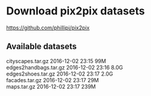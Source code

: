 # Download pix2pix datasets

https://github.com/phillipi/pix2pix

## Available datasets

cityscapes.tar.gz	2016-12-02 23:15	99M	 
edges2handbags.tar.gz	2016-12-02 23:16	8.0G	 
edges2shoes.tar.gz	2016-12-02 23:17	2.0G	 
facades.tar.gz	2016-12-02 23:17	29M	 
maps.tar.gz	2016-12-02 23:17	239M	